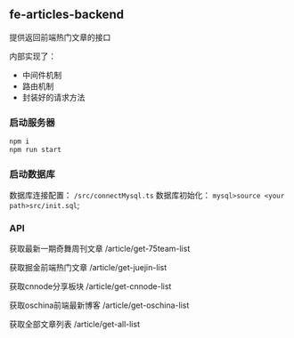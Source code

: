 ## fe-articles-backend

提供返回前端热门文章的接口

内部实现了：
* 中间件机制
* 路由机制
* 封装好的请求方法

### 启动服务器

``` bash
npm i
npm run start
```

### 启动数据库

数据库连接配置： ``` /src/connectMysql.ts ```
数据库初始化： ``` mysql>source <your path>src/init.sql ```;

### API

获取最新一期奇舞周刊文章
/article/get-75team-list

获取掘金前端热门文章
/article/get-juejin-list

获取cnnode分享板块
/article/get-cnnode-list

获取oschina前端最新博客
/article/get-oschina-list

获取全部文章列表
/article/get-all-list